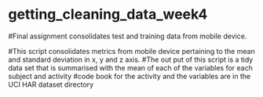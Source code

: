 # getting_cleaning_data_week4
#Final assignment consolidates test and training data from mobile device.

#This script consolidates metrics from mobile device pertaining to the mean and standard deviation in x, y and z axis.
#The out put of this script is a tidy data set that is summarised with the mean of each of the variables for each subject and activity
#code book for the activity and the variables are in the UCI HAR dataset directory